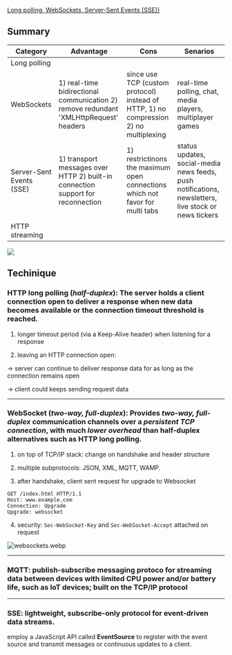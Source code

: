 [Long polling, WebSockets, Server-Sent Events (SSE))](https://dev.to/karanpratapsingh/system-design-long-polling-websockets-server-sent-events-sse-1hip)

## Summary

| Category |  Advantage | Cons | Senarios |
| -- |---| ----- | -------- |
| Long polling |
| WebSockets | 1)  real-time bidirectional communication 2) remove redundant 'XMLHttpRequest’ headers | since use TCP (custom protocol) instead of HTTP, 1) no compression 2) no multiplexing |  real-time polling, chat, media players, multiplayer games |
| Server-Sent Events (SSE) | 1) transport messages over HTTP 2) built-in connection support for reconnection  | 1) restrictinons the maximum open connections which not favor for multi tabs | status updates, social-media news feeds, push notifications, newsletters, live stock or news tickers |
| HTTP streaming |

![](pics/sse.jpeg)

## Techinique

### HTTP long polling (***half-duplex***): The server holds a client connection open to deliver a response when new data becomes available or the connection timeout threshold is reached.

1) longer timeout period (via a Keep-Alive header) when listening for a response

2) leaving an HTTP connection open:

 -> server can continue to deliver response data for as long as the connection remains open

 -> client could keeps sending request data

---

### WebSocket (***two-way, full-duplex***): Provides ***two-way, full-duplex*** communication channels over a ***persistent TCP connection***, with much ***lower overhead*** than half-duplex alternatives such as HTTP long polling.

1) on top of TCP/IP stack: change on handshake and header structure

2) multiple subprotocols: JSON, XML, MQTT, WAMP.

3) after handshake, client sent request for upgrade to Websocket
```
GET /index.html HTTP/1.1
Host: www.example.com
Connection: Upgrade
Upgrade: websocket
```

4) security: `Sec-WebSocket-Key` and `Sec-WebSocket-Accept` attached on request


![websockets.webp](pics/websockets.webp)

---

### MQTT: publish-subscribe messaging protoco for streaming data between devices with limited CPU power and/or battery life, such as IoT devices; built on the TCP/IP protocol


---

### SSE: lightweight, subscribe-only protocol for event-driven data streams.

employ a JavaScript API called **EventSource** to register with the event source and transmit messages or continuous updates to a client.
